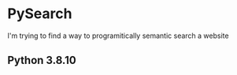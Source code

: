 # PySearch 

I'm trying to find a way to programitically semantic search a website

## Python 3.8.10